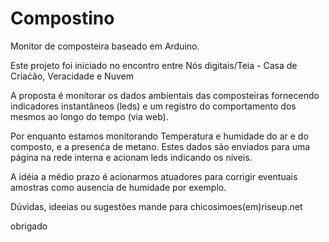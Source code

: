 Compostino
===

Monitor de composteira baseado em Arduino.

Este projeto foi iniciado no encontro entre Nós digitais/Teia - Casa de Criaćão, Veracidade e Nuvem

A proposta é monitorar os dados ambientais das composteiras fornecendo indicadores instantâneos (leds) e um registro do comportamento dos mesmos ao longo do tempo (via web).

Por enquanto estamos monitorando Temperatura e humidade do ar e do composto, e a presenća de metano. Estes dados são enviados para uma página na rede interna e acionam leds indicando os níveis.

A idéia a médio prazo é acionarmos atuadores para corrigir eventuais amostras como ausencia de humidade por exemplo.

Dúvidas, ideeias ou sugestões mande para chicosimoes(em)riseup.net

obrigado 

